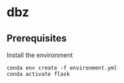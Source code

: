 # dbz
## Prerequisites

Install the environment
```
conda env create -f environment.yml
conda activate flask
```

